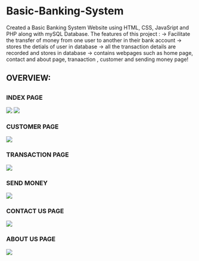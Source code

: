 # Basic-Banking-System
Created a Basic Banking System Website using HTML, CSS, JavaSript and PHP along with mySQL Database. The features of this project : 
-> Facilitate the transfer of money from one user to another in their bank account
-> stores the detials of user in database
-> all the transaction details are recorded and stores in database
-> contains webpages such as home page, contact and about page, tranaaction , customer and sending money page!


<H2> OVERVIEW: <H2>
<h3> INDEX PAGE </H3>
<img src="https://user-images.githubusercontent.com/102166679/193525007-fb253e39-a070-4a7e-a6df-0bec060aa1ee.png">
<img src="https://user-images.githubusercontent.com/102166679/193525127-14f1b3c2-1597-4503-8c21-6bc473a98b73.png">

<h3> CUSTOMER PAGE </H3>
<img src="https://user-images.githubusercontent.com/102166679/193525193-523ff63e-f299-4660-9cd2-422da87860c6.png">

<h3> TRANSACTION PAGE </H3>
<img src="https://user-images.githubusercontent.com/102166679/193525322-4e225027-fc8a-4632-9415-6899a1f54591.png">

<h3> SEND MONEY </H3>
<img src="https://user-images.githubusercontent.com/102166679/193525383-902c7c81-3870-4cf6-8a86-5fd335d4b8de.png">

<h3> CONTACT US PAGE </H3>
<img src="https://user-images.githubusercontent.com/102166679/193525486-8e7d0999-06d7-4648-8e7f-253935dc7815.png">

<h3> ABOUT US PAGE </H3>
<img src="https://user-images.githubusercontent.com/102166679/193525552-6bada259-ec41-47f3-9903-ad7367d84fae.png">
